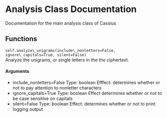 # Analysis Class Documentation
Documentation for the main analysis class of Cassius
## Functions

`self.analyze\_unigrams(include\_nonletters=False, ignore\_capitals=True, silent=False)`  
Analyze the unigrams, or single letters in the the ciphertext.
#### Arguments
 * include\_nonletters=False
    Type: boolean
    Efffect: determines whether or not to pay attention to nonletter characters
 * ignore\_capitals=True
    Type: boolean
    Effect determines whether or not to be case sensitive on capitals
 * silent=False
    Type: boolean
    Effect: determines whether or not to print logging output
